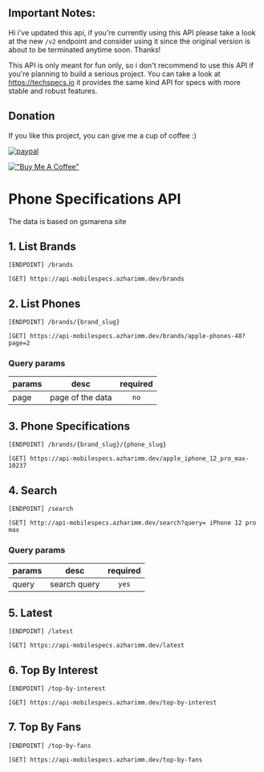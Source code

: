 ## Important Notes:

Hi i've updated this api, if you're currently using this API please take a look at the new `/v2` endpoint and consider using it since the original version is about to be terminated anytime soon. Thanks!

This API is only meant for fun only, so i don't recommend to use this API if you're planning to build a serious project. You can take a look at https://techspecs.io it provides the same kind API for specs with more stable and robust features.

## Donation

If you like this project, you can give me a cup of coffee :)

[![paypal](https://www.paypalobjects.com/en_US/i/btn/btn_donateCC_LG.gif)](https://saweria.co/azharimm)

[!["Buy Me A Coffee"](https://www.buymeacoffee.com/assets/img/custom_images/orange_img.png)](https://www.buymeacoffee.com/azharimm)

# Phone Specifications API

The data is based on gsmarena site

## 1. List Brands

```
[ENDPOINT] /brands
```

```
[GET] https://api-mobilespecs.azharimm.dev/brands
```

## 2. List Phones

```
[ENDPOINT] /brands/{brand_slug}
```

```
[GET] https://api-mobilespecs.azharimm.dev/brands/apple-phones-48?page=2
```

### Query params

| params |       desc       | required |
| ------ | :--------------: | :------: |
| page   | page of the data |   `no`   |

## 3. Phone Specifications

```
[ENDPOINT] /brands/{brand_slug}/{phone_slug}
```

```
[GET] https://api-mobilespecs.azharimm.dev/apple_iphone_12_pro_max-10237
```

## 4. Search

```
[ENDPOINT] /search
```

```
[GET] http://api-mobilespecs.azharimm.dev/search?query= iPhone 12 pro max
```

### Query params

| params |     desc     | required |
| ------ | :----------: | :------: |
| query  | search query |  `yes`   |

## 5. Latest

```
[ENDPOINT] /latest
```

```
[GET] https://api-mobilespecs.azharimm.dev/latest
```

## 6. Top By Interest

```
[ENDPOINT] /top-by-interest
```

```
[GET] https://api-mobilespecs.azharimm.dev/top-by-interest
```

## 7. Top By Fans

```
[ENDPOINT] /top-by-fans
```

```
[GET] https://api-mobilespecs.azharimm.dev/top-by-fans
```
